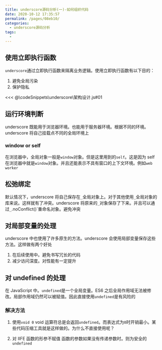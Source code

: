 ```yaml
---
title: underscore源码分析(一)-如何组织代码
date: 2020-10-12 17:35:57
permalink: /pages/08eb10/
categories:
  - underscore源码分析
tags:
  -
---
```


## 使用立即执行函数

`underscore`通过立即执行函数来隔离业务逻辑。使用立即执行函数有以下目的：

1. 避免全局污染
2. 保护隐私

<<< @\codeSnippets\underscore\架构设计.js#01

## 运行环境判断

underscore 既能用于浏览器环境。也能用于服务器环境。根据不同的环境。underscore 将自己挂载点不同的全局环境上

### window or self

在浏览器中，全局对象一般是`window`对象。但是这里用到的`self`。这是因为 self 在浏览器中就是`window`对象。并且还能表示不具有窗口的上下文环境。例如`web worker`

## 松弛绑定

默认情况下，underscore 将自己保存在`_`全局对象上。对于其他使用`_`全局对象的库来说。这样就有了冲突。underscore 将原来的`_`对象保存了下来。并且可以通过`_`.noConflict()`重命名对象。避免冲突

## 对局部变量的处理

underscore 中也使用了许多原生的方法。underscore 会使用局部变量保存这些方法。这样做有两个好处

1. 在后续使用中。避免书写冗长的代码
2. 减少访问深度。对性能有一定提升

## 对 undefined 的处理

在 JavaScript 中。`undefined`是一个全局变量。ES6 之后全局作用域无法被修改。局部作用域仍然可以被赋值。因此直接使用`undefined`是有风险的

### 解决方法

1. 使用`void 0`
   void 运算符总是会返回`undefined`。而表达式为`0`时开销最小。某些代码压缩工具就是这样做的。为什么不直接使用呢？

2. 对 IIFE 函数的形参不赋值
   函数的参数如果没有传递参数时。则为安全的`undefined`
